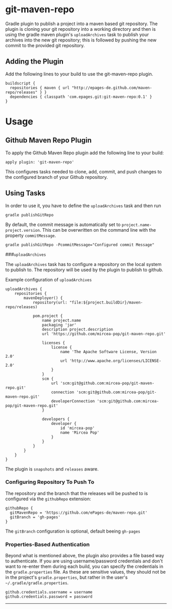 git-maven-repo
==============

Gradle plugin to publish a project into a maven based git repository. 
The plugin is cloning your git repository into a working directory and then is using the gradle maven plugin's 
`uploadArchives` task to publish your archives into the new git repository; this is followed by pushing the new commit 
to the provided git repository.

## Adding the Plugin

Add the following lines to your build to use the git-maven-repo plugin.

    buildscript {
      repositories { maven { url "http://epages-de.github.com/maven-repo/releases" } }
      dependencies { classpath 'com.epages.git:git-maven-repo:0.1' }
    }
    
Usage
=======
## Github Maven Repo Plugin

To apply the Github Maven Repo plugin add the following line to your build:

    apply plugin: 'git-maven-repo'

This configures tasks needed to clone, add, commit, and push changes to the
configured branch of your Github repository.

## Using Tasks

In order to use it, you have to define the `uploadArchives` task and then run
```
gradle publishGitRepo
```

By default, the commit message is automatically set to `project.name-project.version`. 
This can be overwritten on the command line with the property `commitMessage`.
```
gradle publishGitRepo -PcommitMessage="Configured commit Message"
```

###`uploadArchives`

The `uploadArchives` task has to configure a repository on the local system to publish to.
The repository will be used by the plugin to publish to github.

Example configuration of `uploadArchives`

```
uploadArchives {
    repositories {
        mavenDeployer() {
            repository(url: "file:${project.buildDir}/maven-repo/releases)

            pom.project {
                name project.name
                packaging 'jar'
                description project.description
                url 'https://github.com/mircea-pop/git-maven-repo.git'

                licenses {
                    license {
                        name 'The Apache Software License, Version 2.0'
                        url 'http://www.apache.org/licenses/LICENSE-2.0'
                    }
                }
                scm {
                    url 'scm:git@github.com:mircea-pop/git-maven-repo.git'
                    connection 'scm:git@github.com:mircea-pop/git-maven-repo.git'
                    developerConnection 'scm:git@github.com:mircea-pop/git-maven-repo.git'
                }

                developers {
                    developer {
                        id 'mircea-pop'
                        name 'Mircea Pop'
                    }
                }
            }
        }
    }
}
```

The plugin is `snapshots` and `releases` aware.  


### Configuring Repository To Push To

The repository and the branch that the releases will be pushed to is configured via the
`githubRepo` extension:

```
githubRepo {
  gitMavenRepo = 'https://github.com/ePages-de/maven-repo.git'
  gitBranch = 'gh-pages'
}
```

The `gitBranch` configuration is optional, default beeing `gh-pages`

### Properties-Based Authentication

Beyond what is mentioned above, the plugin also provides a
file based way to authenticate.  If you are using username/password
credentials and don't want to re-enter them during each build, you can
specify the credentials in the `gradle.properties` file.  As these are
sensitive values, they should not be in the project's `gradle.properties`,
but rather in the user's `~/.gradle/gradle.properties`.

```
github.credentials.username = username
github.credentials.password = password
```

---
